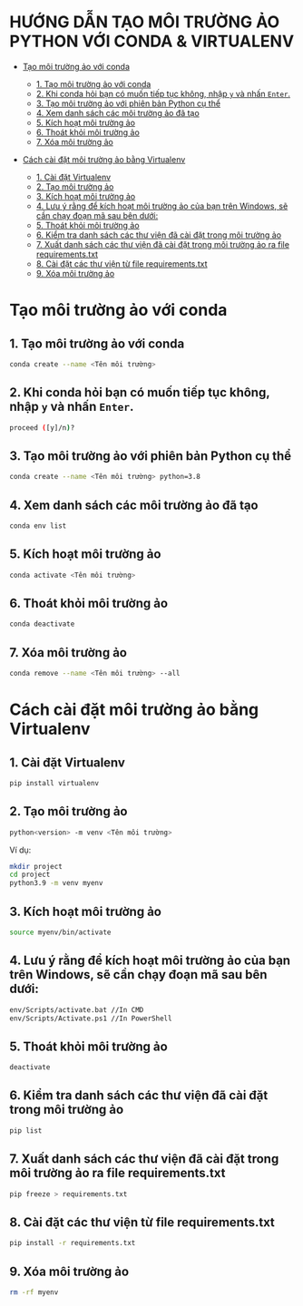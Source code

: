 # HƯỚNG DẪN TẠO MÔI TRƯỜNG ẢO PYTHON VỚI CONDA & VIRTUALENV

<!-- Mục lục -->
- [Tạo môi trường ảo với conda](#tạo-môi-trường-ảo-với-conda)
  - [1. Tạo môi trường ảo với conda](#1-tạo-môi-trường-ảo-với-conda)
  - [2. Khi conda hỏi bạn có muốn tiếp tục không, nhập `y` và nhấn `Enter`.](#2-khi-conda-hỏi-bạn-có-muốn-tiếp-tục-không-nhập-y-và-nhấn-enter)
  - [3. Tạo môi trường ảo với phiên bản Python cụ thể](#3-tạo-môi-trường-ảo-với-phiên-bản-python-cụ-thể)
  - [4. Xem danh sách các môi trường ảo đã tạo](#4-xem-danh-sách-các-môi-trường-ảo-đã-tạo)
  - [5. Kích hoạt môi trường ảo](#5-kích-hoạt-môi-trường-ảo)
  - [6. Thoát khỏi môi trường ảo](#6-thoát-khỏi-môi-trường-ảo)
  - [7. Xóa môi trường ảo](#7-xóa-môi-trường-ảo)

- [Cách cài đặt môi trường ảo bằng Virtualenv](#cách-cài-đặt-môi-trường-ảo-bằng-virtualenv)
    - [1. Cài đặt Virtualenv](#1-cài-đặt-virtualenv)
    - [2. Tạo môi trường ảo](#2-tạo-môi-trường-ảo)
    - [3. Kích hoạt môi trường ảo](#3-kích-hoạt-môi-trường-ảo)
    - [4. Lưu ý rằng để kích hoạt môi trường ảo của bạn trên Windows, sẽ cần chạy đoạn mã sau bên dưới:](#4-lưu-ý-rằng-để-kích-hoạt-môi-trường-ảo-của-bạn-trên-windows-sẽ-cần-chạy-đoạn-mã-sau-bên-dưới)
    - [5. Thoát khỏi môi trường ảo](#5-thoát-khỏi-môi-trường-ảo)
    - [6. Kiểm tra danh sách các thư viện đã cài đặt trong môi trường ảo](#6-kiểm-tra-danh-sách-các-thư-viện-đã-cài-đặt-trong-môi-trường-ảo)
    - [7. Xuất danh sách các thư viện đã cài đặt trong môi trường ảo ra file requirements.txt](#7-xuất-danh-sách-các-thư-viện-đã-cài-đặt-trong-môi-trường-ảo-ra-file-requirements.txt)
    - [8. Cài đặt các thư viện từ file requirements.txt](#8-cài-đặt-các-thư-viện-từ-file-requirements.txt)
    - [9. Xóa môi trường ảo](#9-xóa-môi-trường-ảo)

# Tạo môi trường ảo với conda

## 1. Tạo môi trường ảo với conda

```bash
conda create --name <Tên môi trường>
```

## 2. Khi conda hỏi bạn có muốn tiếp tục không, nhập `y` và nhấn `Enter`.
```bash
proceed ([y]/n)?
```

## 3. Tạo môi trường ảo với phiên bản Python cụ thể
```bash
conda create --name <Tên môi trường> python=3.8
```

## 4. Xem danh sách các môi trường ảo đã tạo
```bash
conda env list
```

## 5. Kích hoạt môi trường ảo
```bash
conda activate <Tên môi trường>
```

## 6. Thoát khỏi môi trường ảo
```bash
conda deactivate
```

## 7. Xóa môi trường ảo
```bash
conda remove --name <Tên môi trường> --all
```

# Cách cài đặt môi trường ảo bằng Virtualenv

## 1. Cài đặt Virtualenv
```bash
pip install virtualenv
```

## 2. Tạo môi trường ảo
```bash
python<version> -m venv <Tên môi trường>
```
Ví dụ:
```bash
mkdir project
cd project
python3.9 -m venv myenv
```

## 3. Kích hoạt môi trường ảo
```bash
source myenv/bin/activate
```

## 4. Lưu ý rằng để kích hoạt môi trường ảo của bạn trên Windows, sẽ cần chạy đoạn mã sau bên dưới:
```bash
env/Scripts/activate.bat //In CMD
env/Scripts/Activate.ps1 //In PowerShell
```

## 5. Thoát khỏi môi trường ảo
```bash
deactivate
```

## 6. Kiểm tra danh sách các thư viện đã cài đặt trong môi trường ảo
```bash
pip list
```

## 7. Xuất danh sách các thư viện đã cài đặt trong môi trường ảo ra file requirements.txt
```bash
pip freeze > requirements.txt
```

## 8. Cài đặt các thư viện từ file requirements.txt
```bash
pip install -r requirements.txt
```

## 9. Xóa môi trường ảo
```bash
rm -rf myenv
```
